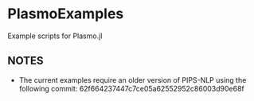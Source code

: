 # PlasmoExamples
Example scripts for Plasmo.jl

## NOTES

* The current examples require an older version of PIPS-NLP using the following commit: 62f664237447c7ce05a62552952c86003d90e68f
